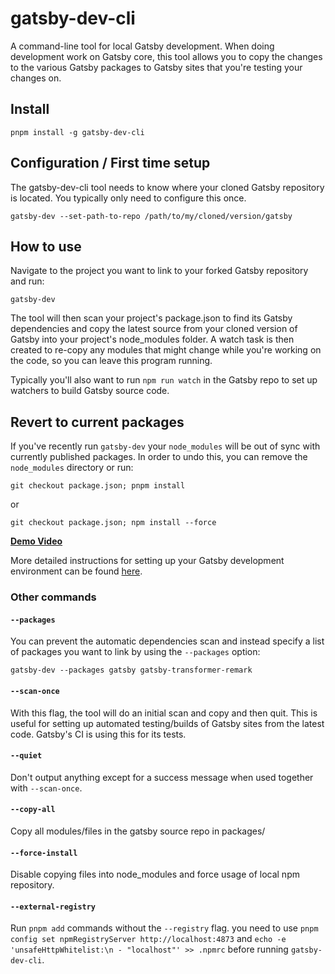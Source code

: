 # gatsby-dev-cli

A command-line tool for local Gatsby development. When doing development work on
Gatsby core, this tool allows you to copy the changes to the various
Gatsby packages to Gatsby sites that you're testing your changes on.

## Install

`pnpm install -g gatsby-dev-cli`

## Configuration / First time setup

The gatsby-dev-cli tool needs to know where your cloned Gatsby repository is
located. You typically only need to configure this once.

`gatsby-dev --set-path-to-repo /path/to/my/cloned/version/gatsby`

## How to use

Navigate to the project you want to link to your forked Gatsby repository and
run:

`gatsby-dev`

The tool will then scan your project's package.json to find its Gatsby
dependencies and copy the latest source from your cloned version of Gatsby into
your project's node_modules folder. A watch task is then created to re-copy any
modules that might change while you're working on the code, so you can leave
this program running.

Typically you'll also want to run `npm run watch` in the Gatsby repo to set up
watchers to build Gatsby source code.

## Revert to current packages

If you've recently run `gatsby-dev` your `node_modules` will be out of sync with currently published packages. In order to undo this, you can remove the `node_modules` directory or run:

```shell
git checkout package.json; pnpm install
```

or

```shell
git checkout package.json; npm install --force
```

**[Demo Video](https://www.youtube.com/watch?v=D0SwX1MSuas)**

More detailed instructions for setting up your Gatsby development environment can
be found [here](https://www.gatsbyjs.com/contributing/how-to-contribute/).

### Other commands

#### `--packages`

You can prevent the automatic dependencies scan and instead specify a list of
packages you want to link by using the `--packages` option:

`gatsby-dev --packages gatsby gatsby-transformer-remark`

#### `--scan-once`

With this flag, the tool will do an initial scan and copy and then quit. This is
useful for setting up automated testing/builds of Gatsby sites from the latest
code. Gatsby's CI is using this for its tests.

#### `--quiet`

Don't output anything except for a success message when used together with
`--scan-once`.

#### `--copy-all`

Copy all modules/files in the gatsby source repo in packages/

#### `--force-install`

Disable copying files into node_modules and force usage of local npm repository.

#### `--external-registry`

Run `pnpm add` commands without the `--registry` flag. you need to use `pnpm config set npmRegistryServer http://localhost:4873` and `echo -e 'unsafeHttpWhitelist:\n - "localhost"' >> .npmrc` before running `gatsby-dev-cli`.
